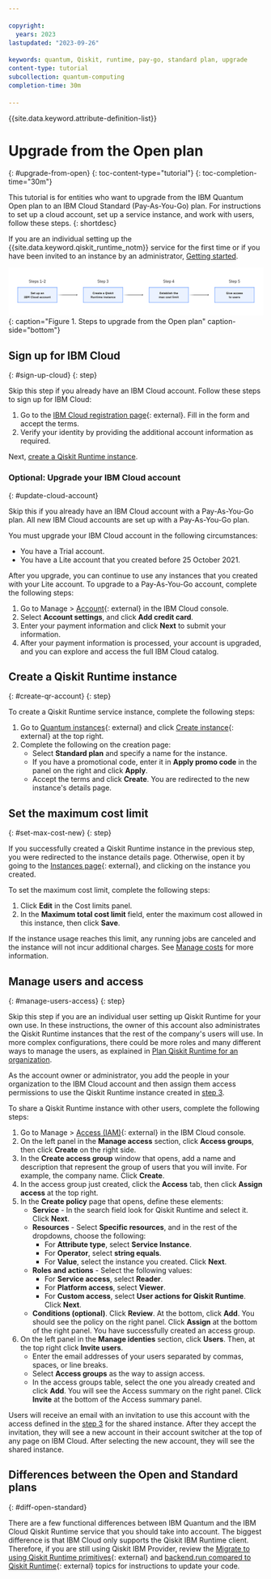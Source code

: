 ```yaml
---

copyright:
  years: 2023
lastupdated: "2023-09-26"

keywords: quantum, Qiskit, runtime, pay-go, standard plan, upgrade
content-type: tutorial
subcollection: quantum-computing
completion-time: 30m

---
```



{{site.data.keyword.attribute-definition-list}}

# Upgrade from the Open plan
{: #upgrade-from-open}
{: toc-content-type="tutorial"}
{: toc-completion-time="30m"}

This tutorial is for entities who want to upgrade from the IBM Quantum Open plan to an IBM Cloud Standard (Pay-As-You-Go) plan. For instructions to set up a cloud account, set up a service instance, and work with users, follow these steps. 
{: shortdesc}

If you are an individual setting up the {{site.data.keyword.qiskit_runtime_notm}} service for the first time or if you have been invited to an instance by an administrator, [Getting started](quantum-computing?topic=quantum-computing-get-started).

![The steps to upgrade are listed](images/steps-to-migrate.png "Upgrade process diagram"){: caption="Figure 1. Steps to upgrade from the Open plan" caption-side="bottom"}

## Sign up for IBM Cloud
{: #sign-up-cloud}
{: step}

Skip this step if you already have an IBM Cloud account. Follow these steps to sign up for IBM Cloud:

1. Go to the [IBM Cloud registration page](https://cloud.ibm.com/registration){: external}. Fill in the form and accept the terms.
2. Verify your identity by providing the additional account information as required.

Next, [create a Qiskit Runtime instance](#create-qr-account). 

### Optional: Upgrade your IBM Cloud account
{: #update-cloud-account}

Skip this if you already have an IBM Cloud account with a Pay-As-You-Go plan. All new IBM Cloud accounts are set up with a Pay-As-You-Go plan. 

You must upgrade your IBM Cloud account in the following circumstances:

- You have a Trial account.
- You have a Lite account that you created before 25 October 2021.

After you upgrade, you can continue to use any instances that you created with your Lite account. To upgrade to a Pay-As-You-Go account, complete the following steps:

1. Go to Manage > [Account](https://cloud.ibm.com/account){: external} in the IBM Cloud console.
2. Select **Account settings**, and click **Add credit card**.
3. Enter your payment information and click **Next** to submit your information.
4. After your payment information is processed, your account is upgraded, and you can explore and access the full IBM Cloud catalog. 

## Create a Qiskit Runtime instance
{: #create-qr-account}
{: step}

To create a Qiskit Runtime service instance, complete the following steps:

1. Go to [Quantum instances](https://cloud.ibm.com/quantum/instances){: external} and click [Create instance](https://cloud.ibm.com/catalog/services/quantum-computing){: external} at the top right.
1. Complete the following on the creation page:
   - Select **Standard plan** and specify a name for the instance.
   - If you have a promotional code, enter it in **Apply promo code** in the panel on the right and click **Apply**.
   - Accept the terms and click **Create**. You are redirected to the new instance's details page.

## Set the maximum cost limit
{: #set-max-cost-new}
{: step}

If you successfully created a Qiskit Runtime instance in the previous step, you were redirected to the instance details page. Otherwise, open it by going to the [Instances page](https://cloud.ibm.com/quantum/instances){: external}, and clicking on the instance you created.

To set the maximum cost limit, complete the following steps:

1. Click **Edit** in the Cost limits panel.
1. In the **Maximum total cost limit** field, enter the maximum cost allowed in this instance, then click **Save**.

If the instance usage reaches this limit, any running jobs are canceled and the instance will not incur additional charges. See [Manage costs](/docs/quantum-computing?topic=quantum-computing-cost) for more information.

## Manage users and access
{: #manage-users-access}
{: step}

Skip this step if you are an individual user setting up Qiskit Runtime for your own use. In these instructions, the owner of this account also administrates the Qiskit Runtime instances that the rest of the company's users will use. In more complex configurations, there could be more roles and many different ways to manage the users, as explained in [Plan Qiskit Runtime for an organization](/docs/quantum-computing?topic=quantum-computing-quickstart-org). 

As the account owner or administrator, you add the people in your organization to the IBM Cloud account and then assign them access permissions to use the Qiskit Runtime instance created in [step 3](#create-qr-account).

To share a Qiskit Runtime instance with other users, complete the following steps:

1. Go to Manage > [Access (IAM)](https://cloud.ibm.com/iam/overview){: external} in the IBM Cloud console.
1. On the left panel in the **Manage access** section, click **Access groups**, then click **Create** on the right side. 
1. In the **Create access group** window that opens, add a name and description that represent the group of users that you will invite.  For example, the company name. Click **Create**.
1. In the access group just created, click the **Access** tab, then click **Assign access** at the top right. 
1. In the **Create policy** page that opens, define these elements: 
   - **Service** - In the search field look for Qiskit Runtime and select it. Click **Next**.
   - **Resources** - Select **Specific resources**, and in the rest of the dropdowns, choose the following:
      - For **Attribute type**, select **Service Instance**.
      - For **Operator**, select **string equals**.
      - For **Value**, select the instance you created. Click **Next**.
   - **Roles and actions** - Select the following values:
      - For **Service access**, select **Reader**.
      - For **Platform access**, select **Viewer**.
      - For **Custom access**, select **User actions for Qiskit Runtime**. Click **Next**.
   - **Conditions (optional)**. Click **Review**.
   At the bottom, click **Add**. You should see the policy on the right panel. Click **Assign** at the bottom of the right panel. You have successfully created an access group.
1. On the left panel in the **Manage identies** section, click **Users**. Then, at the top right click **Invite users**.
   - Enter the email addresses of your users separated by commas, spaces, or line breaks.
   - Select **Access groups** as the way to assign access.
   - In the access groups table, select the one you already created and click **Add**. You will see the Access summary on the right panel. Click **Invite** at the bottom of the Access summary panel.

Users will receive an email with an invitation to use this account with the access defined in the [step 3](#create-qr-account) for the shared instance. After they accept the invitation, they will see a new account in their account switcher at the top of any page on IBM Cloud. After selecting the new account, they will see the shared instance.

## Differences between the Open and Standard plans
{: #diff-open-standard}

There are a few functional differences between IBM Quantum and the IBM Cloud Qiskit Runtime service that you should take into account. The biggest difference is that IBM Cloud only supports the Qiskit IBM Runtime client. Therefore, if you are still using Qiskit IBM Provider, review the [Migrate to using Qiskit Runtime primitives](https://docs.quantum-computing.ibm.com/start/migrate){: external} and [backend.run compared to Qiskit Runtime](https://docs.quantum-computing.ibm.com/start/compare#backendrun-compared-to-qiskit-runtime){: external} topics for instructions to update your code.
